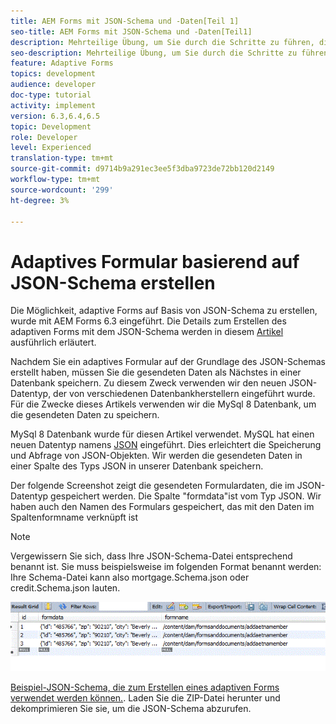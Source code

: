 ```yaml
---
title: AEM Forms mit JSON-Schema und -Daten[Teil 1]
seo-title: AEM Forms mit JSON-Schema und -Daten[Teil1]
description: Mehrteilige Übung, um Sie durch die Schritte zu führen, die beim Erstellen eines adaptiven Formulars mit JSON-Schema und beim Abfragen der gesendeten Daten erforderlich sind.
seo-description: Mehrteilige Übung, um Sie durch die Schritte zu führen, die beim Erstellen eines adaptiven Formulars mit JSON-Schema und beim Abfragen der gesendeten Daten erforderlich sind.
feature: Adaptive Forms
topics: development
audience: developer
doc-type: tutorial
activity: implement
version: 6.3,6.4,6.5
topic: Development
role: Developer
level: Experienced
translation-type: tm+mt
source-git-commit: d9714b9a291ec3ee5f3dba9723de72bb120d2149
workflow-type: tm+mt
source-wordcount: '299'
ht-degree: 3%

---
```



# Adaptives Formular basierend auf JSON-Schema erstellen


Die Möglichkeit, adaptive Forms auf Basis von JSON-Schema zu erstellen, wurde mit AEM Forms 6.3 eingeführt. Die Details zum Erstellen des adaptiven Forms mit dem JSON-Schema werden in diesem [Artikel](https://helpx.adobe.com/de/experience-manager/6-3/forms/using/adaptive-form-json-schema-form-model.html) ausführlich erläutert.

Nachdem Sie ein adaptives Formular auf der Grundlage des JSON-Schemas erstellt haben, müssen Sie die gesendeten Daten als Nächstes in einer Datenbank speichern. Zu diesem Zweck verwenden wir den neuen JSON-Datentyp, der von verschiedenen Datenbankherstellern eingeführt wurde. Für die Zwecke dieses Artikels verwenden wir die MySql 8 Datenbank, um die gesendeten Daten zu speichern.

MySql 8 Datenbank wurde für diesen Artikel verwendet. MySQL hat einen neuen Datentyp namens [JSON](https://dev.mysql.com/doc/refman/8.0/en/json.html) eingeführt. Dies erleichtert die Speicherung und Abfrage von JSON-Objekten. Wir werden die gesendeten Daten in einer Spalte des Typs JSON in unserer Datenbank speichern.

Der folgende Screenshot zeigt die gesendeten Formulardaten, die im JSON-Datentyp gespeichert werden. Die Spalte &quot;formdata&quot;ist vom Typ JSON. Wir haben auch den Namen des Formulars gespeichert, das mit den Daten im Spaltenformname verknüpft ist

>[!NOTE]
>
>Vergewissern Sie sich, dass Ihre JSON-Schema-Datei entsprechend benannt ist. Sie muss beispielsweise im folgenden Format benannt werden: Ihre Schema-Datei kann also mortgage.Schema.json oder credit.Schema.json lauten.


![datastored](assets/datastored.gif)


[Beispiel-JSON-Schema, die zum Erstellen eines adaptiven Forms verwendet werden können.](assets/samplejsonschemas.zip). Laden Sie die ZIP-Datei herunter und dekomprimieren Sie sie, um die JSON-Schema abzurufen.

